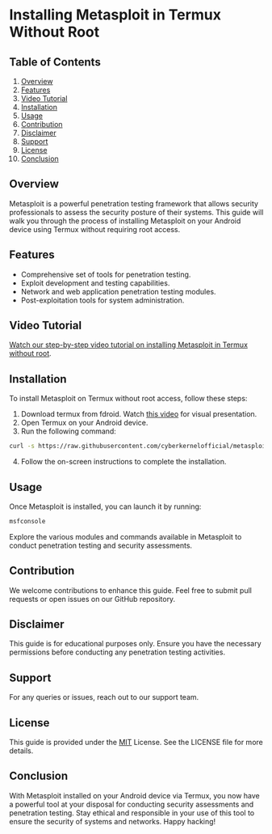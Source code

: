# Installing Metasploit in Termux Without Root

## Table of Contents
1. [Overview](#overview)
2. [Features](#features)
3. [Video Tutorial](#video-tutorial)
4. [Installation](#installation)
5. [Usage](#usage)
6. [Contribution](#contribution)
7. [Disclaimer](#disclaimer)
8. [Support](#support)
9. [License](#license)
10. [Conclusion](#conclusion)

## Overview
Metasploit is a powerful penetration testing framework that allows security professionals to assess the security posture of their systems.
This guide will walk you through the process of installing Metasploit on your Android device using Termux without requiring root access.

## Features
- Comprehensive set of tools for penetration testing.
- Exploit development and testing capabilities.
- Network and web application penetration testing modules.
- Post-exploitation tools for system administration.

## Video Tutorial
[Watch our step-by-step video tutorial on installing Metasploit in Termux without root](#video-tutorial).

## Installation
To install Metasploit on Termux without root access, follow these steps:
1. Download termux from fdroid. Watch [this video]() for visual presentation.
2. Open Termux on your Android device.
3. Run the following command:
```bash
curl -s https://raw.githubusercontent.com/cyberkernelofficial/metasploit-in-termux/main/msf.sh
```
4. Follow the on-screen instructions to complete the installation.

## Usage
Once Metasploit is installed, you can launch it by running:
```bash
msfconsole
```
Explore the various modules and commands available in Metasploit to conduct penetration testing and security assessments.

## Contribution
We welcome contributions to enhance this guide.
Feel free to submit pull requests or open issues on our GitHub repository.

## Disclaimer
This guide is for educational purposes only.
Ensure you have the necessary permissions before conducting any penetration testing activities.

## Support
For any queries or issues, reach out to our support team.

## License
This guide is provided under the [MIT](LICENSE) License. See the LICENSE file for more details.

## Conclusion
With Metasploit installed on your Android device via Termux, you now have a powerful tool at your disposal for conducting security assessments and penetration testing. 
Stay ethical and responsible in your use of this tool to ensure the security of systems and networks.
Happy hacking!
